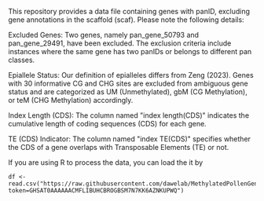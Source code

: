 This repository provides a data file containing genes with panID, excluding gene annotations in the scaffold (scaf). Please note the following details:

Excluded Genes: Two genes, namely pan_gene_50793 and pan_gene_29491, have been excluded. The exclusion criteria include instances where the same gene has two panIDs or belongs to different pan classes.

Epiallele Status: Our definition of epialleles differs from Zeng (2023). Genes with 30 informative CG and CHG sites are excluded from ambiguous gene status and are categorized as UM (Unmethylated), gbM (CG Methylation), or teM (CHG Methylation) accordingly.

Index Length (CDS): The column named "index length(CDS)" indicates the cumulative length of coding sequences (CDS) for each gene.

TE (CDS) Indicator: The column named "index TE(CDS)" specifies whether the CDS of a gene overlaps with Transposable Elements (TE) or not.

If you are using R to process the data, you can load the it by
```
df <- read.csv("https://raw.githubusercontent.com/dawelab/MethylatedPollenGenes/main/Data/df_RedefineEpailele.csv?token=GHSAT0AAAAAACMFLIBUHCBROGBSM7N7KK6AZNKUPWQ")
```

